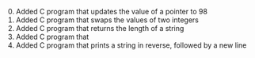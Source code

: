 <ol start="0">
<li>Added C program that updates the value of a pointer to 98</li>
<li>Added C program that swaps the values of two integers</li>
<li>Added C program that returns the length of a string</li>
<li>Added C program that </li>
<li>Added C program that prints a string in reverse, followed by a new line</li>

</ol>
